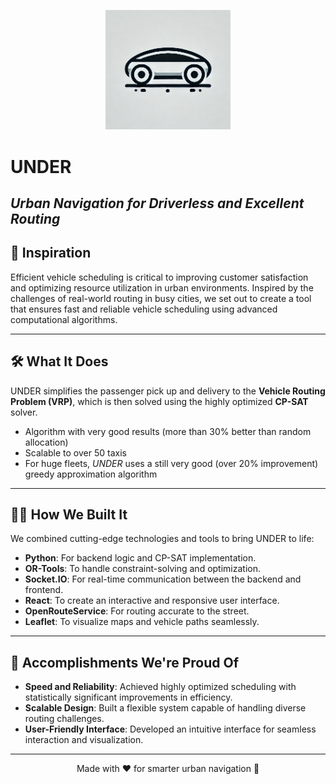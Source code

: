 <p align="center">
  <img src="frontend/public/logo.png" alt="UNDER Logo" width="200">
</p>

# **UNDER**  
_Urban Navigation for Driverless and Excellent Routing_
---
## 🚀 **Inspiration**  
Efficient vehicle scheduling is critical to improving customer satisfaction and optimizing resource utilization in urban environments. Inspired by the challenges of real-world routing in busy cities, we set out to create a tool that ensures fast and reliable vehicle scheduling using advanced computational algorithms.

---

## 🛠️ **What It Does**  
UNDER simplifies the passenger pick up and delivery to the **Vehicle Routing Problem (VRP)**, which is then solved using the highly optimized **CP-SAT** solver. 
- Algorithm with very good results (more than 30% better than random allocation)
- Scalable to over 50 taxis
- For huge fleets, *UNDER* uses a still very good (over 20% improvement) greedy approximation algorithm

---

## 🧑‍💻 **How We Built It**  
We combined cutting-edge technologies and tools to bring UNDER to life:  
- **Python**: For backend logic and CP-SAT implementation.  
- **OR-Tools**: To handle constraint-solving and optimization.  
- **Socket.IO**: For real-time communication between the backend and frontend.  
- **React**: To create an interactive and responsive user interface.  
- **OpenRouteService**: For routing accurate to the street.
- **Leaflet**: To visualize maps and vehicle paths seamlessly.  

---

## 🌟 **Accomplishments We're Proud Of**  
- **Speed and Reliability**: Achieved highly optimized scheduling with statistically significant improvements in efficiency.  
- **Scalable Design**: Built a flexible system capable of handling diverse routing challenges.  
- **User-Friendly Interface**: Developed an intuitive interface for seamless interaction and visualization.  

-------
<p align="center">Made with ❤️ for smarter urban navigation 🚗</p>

